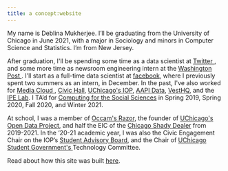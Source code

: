 ```yaml
---
title: a concept:website
---
```


My name is Deblina Mukherjee. I’ll be graduating from the University of Chicago in June 2021, with a major in Sociology and minors in Computer Science and Statistics. I’m from New Jersey.

After graduation, I'll be spending some time as a data scientist at <a href="https://blog.twitter.com/en_us/topics/product/2021/introducing-birdwatch-a-community-based-approach-to-misinformation.html" target ="_blank"> Twitter </a>, and some more time as newsroom engineering intern at the <a href="https://www.washingtonpost.com/pr/2021/01/25/washington-post-announces-2021-newsroom-engineering-interns/" target="_blank"> Washington Post </a>. I'll start as a full-time data scientist at  <a href="https://www.facebook.com/" target="_blank">facebook</a>, where I previously spent two summers as an intern, in December. In the past, I've also worked for <a href="https://mediacloud.org/about" target="_blank"> Media Cloud </a>, <a href="https://civichall.org/" target="_blank">Civic Hall</a>, <a href="http://politics.uchicago.edu/" target="_blank">UChicago's IOP</a>, <a href="https://aapidata.com/" target="_blank">AAPI Data</a>, <a href="https://www.vesthq.com/" target="_blank">VestHQ</a>, and the <a href="https://home.uchicago.edu/~gulotty/IPElab.html" target="_blank">IPE Lab</a>. I TA’d for <a href="https://cfss.uchicago.edu/" target="_blank">Computing for the Social Sciences</a> in Spring 2019, Spring 2020, Fall 2020, and Winter 2021.

At school, I was a member of <a href="http://occam.uchicago.edu/" target="_blank">Occam's Razor</a>, the founder of <a href="https://github.com/UCOpenData" target="_blank">UChicago's Open Data Project</a>, and half the EIC of the <a href="https://chicagoshadydealer.com/" target="_blank">Chicago Shady Dealer</a> from 2019-2021. In the ‘20-21 academic year, I was also the Civic Engagement Chair on the IOP’s <a href="http://politics.uchicago.edu/pages/student-leaders" target="_blank">Student Advisory Board</a>, and the Chair of <a href = "https://www.facebook.com/SGuchicago/" target="_blank"> UChicago Student Government's </a> Technology Committee. 

Read about how this site was built [here](/colophon/).
